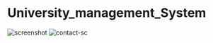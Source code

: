 # University_management_System
![screenshot](https://github.com/nidhiPandey282/University_management_System/assets/143596670/2de7b2fb-65f9-4328-8485-a364cfbbf3f0)
![contact-sc](https://github.com/nidhiPandey282/University_management_System/assets/143596670/8d42765e-2aef-4d17-bced-bef928eafd7d)
